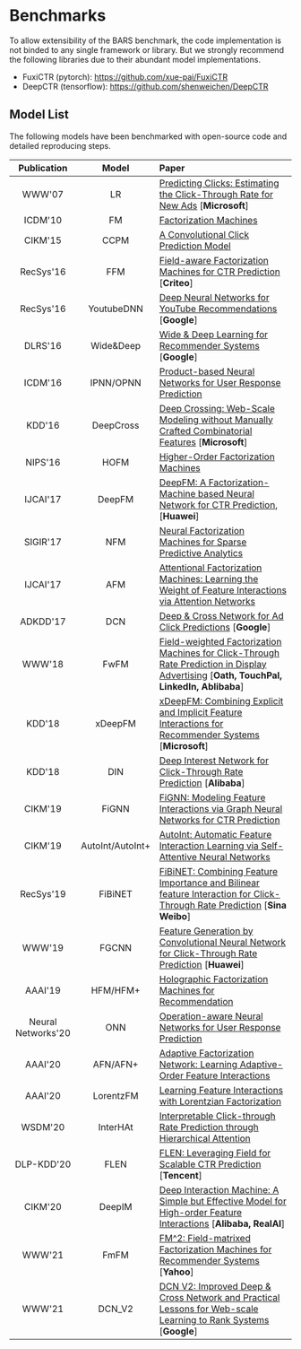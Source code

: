 # Benchmarks

To allow extensibility of the BARS benchmark, the code implementation is not binded to any single framework or library. But we strongly recommend the following libraries due to their abundant model implementations.

+ FuxiCTR (pytorch): https://github.com/xue-pai/FuxiCTR
+ DeepCTR (tensorflow): https://github.com/shenweichen/DeepCTR


## Model List

The following models have been benchmarked with open-source code and detailed reproducing steps.

| Publication| Model  | Paper | 
| :-----: | :-------: |:------------|
| WWW'07| LR  |[Predicting Clicks: Estimating the Click-Through Rate for New Ads](https://dl.acm.org/citation.cfm?id=1242643) [**Microsoft**]| 
|ICDM'10 | FM  | [Factorization Machines](https://www.csie.ntu.edu.tw/~b97053/paper/Rendle2010FM.pdf)| 
|CIKM'15| CCPM | [A Convolutional Click Prediction Model](http://www.escience.cn/system/download/73676) | 
| RecSys'16 | FFM | [Field-aware Factorization Machines for CTR Prediction](https://dl.acm.org/citation.cfm?id=2959134) [**Criteo**] |
| RecSys'16 | YoutubeDNN | [Deep Neural Networks for YouTube Recommendations](http://art.yale.edu/file_columns/0001/1132/covington.pdf) [**Google**] |
| DLRS'16 | Wide&Deep  | [Wide & Deep Learning for Recommender Systems](https://arxiv.org/pdf/1606.07792.pdf) [**Google**] |
| ICDM'16 | IPNN/OPNN | [Product-based Neural Networks for User Response Prediction](https://arxiv.org/pdf/1611.00144.pdf) | 
| KDD'16 | DeepCross | [Deep Crossing: Web-Scale Modeling without Manually Crafted Combinatorial Features](https://www.kdd.org/kdd2016/papers/files/adf0975-shanA.pdf) [**Microsoft**]  | 
| NIPS'16 | HOFM | [Higher-Order Factorization Machines](https://papers.nips.cc/paper/6144-higher-order-factorization-machines.pdf) | 
| IJCAI'17 | DeepFM | [DeepFM: A Factorization-Machine based Neural Network for CTR Prediction](https://arxiv.org/abs/1703.04247), [**Huawei**] | 
|SIGIR'17 | NFM | [Neural Factorization Machines for Sparse Predictive Analytics](https://dl.acm.org/citation.cfm?id=3080777) | 
|IJCAI'17 | AFM | [Attentional Factorization Machines: Learning the Weight of Feature Interactions via Attention Networks](http://www.ijcai.org/proceedings/2017/0435.pdf) |
| ADKDD'17 | DCN  | [Deep & Cross Network for Ad Click Predictions](https://arxiv.org/abs/1708.05123) [**Google**] | 
| WWW'18 | FwFM | [Field-weighted Factorization Machines for Click-Through Rate Prediction in Display Advertising](https://arxiv.org/pdf/1806.03514.pdf) [**Oath, TouchPal, LinkedIn, Ablibaba**] | 
|KDD'18 | xDeepFM | [xDeepFM: Combining Explicit and Implicit Feature Interactions for Recommender Systems](https://arxiv.org/pdf/1803.05170.pdf) [**Microsoft**] | 
|KDD'18 | DIN | [Deep Interest Network for Click-Through Rate Prediction](https://www.kdd.org/kdd2018/accepted-papers/view/deep-interest-network-for-click-through-rate-prediction) [**Alibaba**] | 
|CIKM'19 | FiGNN | [FiGNN: Modeling Feature Interactions via Graph Neural Networks for CTR Prediction](https://arxiv.org/abs/1910.05552) | 
|CIKM'19 | AutoInt/AutoInt+ | [AutoInt: Automatic Feature Interaction Learning via Self-Attentive Neural Networks](https://arxiv.org/abs/1810.11921) | 
|RecSys'19 | FiBiNET | [FiBiNET: Combining Feature Importance and Bilinear feature Interaction for Click-Through Rate Prediction](https://arxiv.org/abs/1905.09433) [**Sina Weibo**] | 
|WWW'19 | FGCNN | [Feature Generation by Convolutional Neural Network for Click-Through Rate Prediction](https://arxiv.org/abs/1904.04447) [**Huawei**] | 
| AAAI'19| HFM/HFM+ | [Holographic Factorization Machines for Recommendation](https://ojs.aaai.org//index.php/AAAI/article/view/4448)  | 
| Neural Networks'20 | ONN  | [Operation-aware Neural Networks for User Response Prediction](https://arxiv.org/pdf/1904.12579)  | 
| AAAI'20 | AFN/AFN+ | [Adaptive Factorization Network: Learning Adaptive-Order Feature Interactions](https://ojs.aaai.org/index.php/AAAI/article/view/5768) | 
| AAAI'20  | LorentzFM | [Learning Feature Interactions with Lorentzian Factorization](https://arxiv.org/abs/1911.09821) | 
| WSDM'20 | InterHAt | [Interpretable Click-through Rate Prediction through Hierarchical Attention](https://dl.acm.org/doi/10.1145/3336191.3371785) | 
| DLP-KDD'20 | FLEN | [FLEN: Leveraging Field for Scalable CTR Prediction](https://arxiv.org/abs/1911.04690) [**Tencent**] | 
| CIKM'20 | DeepIM | [Deep Interaction Machine: A Simple but Effective Model for High-order Feature Interactions](https://dl.acm.org/doi/10.1145/3340531.3412077) [**Alibaba, RealAI**] |
| WWW'21 | FmFM | [FM^2: Field-matrixed Factorization Machines for Recommender Systems](https://arxiv.org/abs/2102.12994v2) [**Yahoo**] | 
| WWW'21 | DCN_V2 | [DCN V2: Improved Deep & Cross Network and Practical Lessons for Web-scale Learning to Rank Systems](https://arxiv.org/pdf/2008.13535.pdf) [**Google**] | 



